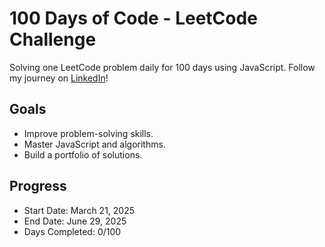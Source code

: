 
# 100 Days of Code - LeetCode Challenge
Solving one LeetCode problem daily for 100 days using JavaScript. Follow my journey on [LinkedIn](insert-your-linkedin-profile-link)!

## Goals
- Improve problem-solving skills.
- Master JavaScript and algorithms.
- Build a portfolio of solutions.

## Progress
- Start Date: March 21, 2025
- End Date: June 29, 2025
- Days Completed: 0/100
